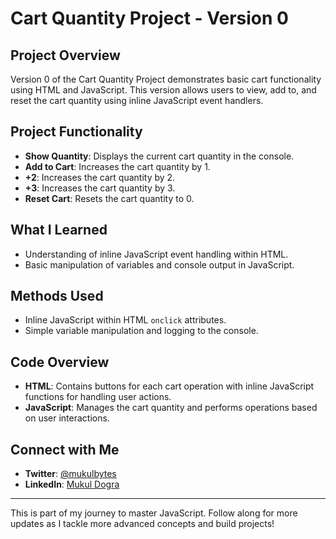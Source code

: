 # Cart Quantity Project - Version 0

## Project Overview
Version 0 of the Cart Quantity Project demonstrates basic cart functionality using HTML and JavaScript. This version allows users to view, add to, and reset the cart quantity using inline JavaScript event handlers.

## Project Functionality
- **Show Quantity**: Displays the current cart quantity in the console.
- **Add to Cart**: Increases the cart quantity by 1.
- **+2**: Increases the cart quantity by 2.
- **+3**: Increases the cart quantity by 3.
- **Reset Cart**: Resets the cart quantity to 0.

## What I Learned
- Understanding of inline JavaScript event handling within HTML.
- Basic manipulation of variables and console output in JavaScript.

## Methods Used
- Inline JavaScript within HTML `onclick` attributes.
- Simple variable manipulation and logging to the console.

## Code Overview
- **HTML**: Contains buttons for each cart operation with inline JavaScript functions for handling user actions.
- **JavaScript**: Manages the cart quantity and performs operations based on user interactions.

## Connect with Me
- **Twitter**: [@mukulbytes](https://x.com/mukulbytes)
- **LinkedIn**: [Mukul Dogra](https://linkedin.com/in/mukul-dogra)

---

This is part of my journey to master JavaScript. Follow along for more updates as I tackle more advanced concepts and build projects!
